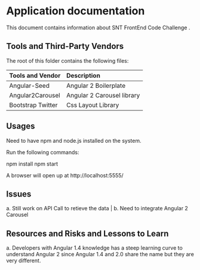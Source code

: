 # Application documentation

This document contains information about SNT FrontEnd Code Challenge .

## Tools and Third-Party Vendors

The root of this folder contains the following files:

| Tools and Vendor     | Description |
| :----------- | :---------- |
| Angular-Seed | Angular 2 Boilerplate |
| Angular2Carousel  | Angular 2 Carousel library |
| Bootstrap Twitter   | Css Layout Library |


## Usages

Need to have npm and node.js installed on the system.

Run the following commands:

npm install
npm start

A browser will open up at http://localhost:5555/

## Issues
a. Still work on API Call to retieve the data |
b. Need to integrate Angular 2 Carousel

## Resources and Risks and Lessons to Learn
a.  Developers with Angular 1.4 knowledge has a steep learning curve to understand Angular 2 since Angular 1.4 and 2.0 share the name but they are very different.
